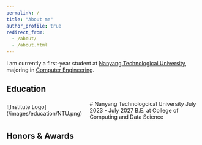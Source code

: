 ```yaml
---
permalink: /
title: "About me"
author_profile: true
redirect_from: 
  - /about/
  - /about.html
---
```


I am currently a first-year student at [Nanyang Technological University](https://www.ntu.edu.sg/), majoring in [Computer Engineering](https://www.ntu.edu.sg/education/undergraduate-programme/bachelor-of-engineering-in-computer-engineering).

Education
------

<div style="display:flex; align-items:center;">
    <div>
        ![Institute Logo](/images/education/NTU.png)
    </div>
    <div style="margin-left:20px;">
        # Nanyang Technologcical University
        July 2023 - July 2027
        B.E. at College of Computing and Data Science
    </div>
</div>

Honors & Awards
------
